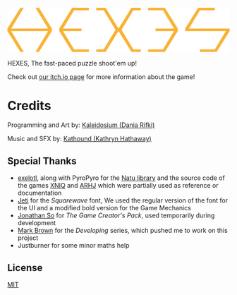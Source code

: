 <p align="center"><img width="550" src=".github/HEXES - Logo.png" alt="HEXES Segments Logo"></p>

HEXES, The fast-paced puzzle shoot'em up!

Check out [our itch.io page](https://kaleidosium.itch.io/hexes) for more information about the game!

# Credits

Programming and Art by: [Kaleidosium (Dania Rifki)](https://github.com/Kaleidosium)

Music and SFX by: [Kathound (Kathryn Hathaway)](https://kathrynhathaway.bandcamp.com)

## Special Thanks

- [exelotl](https://exelo.tl), along with PyroPyro for the [Natu library](https://natu.exelo.tl) and the source code of the games [XNIQ](https://git.sr.ht/~exelotl/xniq) and [ARHJ](https://git.sr.ht/~pyropyro/A-Rushed-Hack-Job) which were partially used as reference or documentation
- [Jeti](https://fontenddev.com) for the *Squarewave* font, We used the regular version of the font for the UI and a modified bold version for the Game Mechanics
- [Jonathan So](https://jonathan-so.itch.io/creatorpack) for *The Game Creator's Pack*, used temporarily during development
- [Mark Brown](https://www.youtube.com/c/MarkBrownGMT) for the *Developing* series, which pushed me to work on this project
- Justburner for some minor maths help

## License

[MIT](LICENSE)
